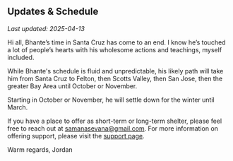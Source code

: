 ## Updates & Schedule

_Last updated: 2025-04-13_

Hi all, Bhante’s time in Santa Cruz has come to an end. I know he’s touched a lot of people’s hearts with his wholesome actions and teachings, myself included.

While Bhante's schedule is fluid and unpredictable, his likely path will take him from Santa Cruz to Felton, then Scotts Valley, then San Jose, then the greater Bay Area until October or November.

Starting in October or November, he will settle down for the winter until March.

If you have a place to offer as short-term or long-term shelter, please feel free to reach out at [samanasevana@gmail.com](mailto:samanasevana@gmail.com). For more information on offering support, please visit the [support page](/support).

Warm regards,
Jordan
